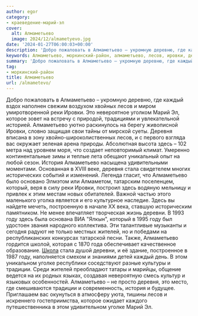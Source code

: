 ```yaml
---
author: egor
category:
- краеведение-марий-эл
cover:
  alt: Алмаметьево
  image: 2024/12/almametyevo.jpg
date: '2024-01-27T06:00:03+00:00'
description: 'Добро пожаловать в Алмаметьево – укромную деревню, где каждый вздох наполнен свежим воздухом хвойных лесов и миром умиротворенной реки Ировки. Это...'
keywords: Алмаметьево, моркинский-район, алмаметьево, лесов, ировки, деревня, году, каждый, реки, это, марий, которое, история, стала, который, деревни, жителей
summary: 'Добро пожаловать в Алмаметьево – укромную деревню, где каждый вздох наполнен свежим воздухом хвойных лесов и миром умиротворенной реки Ировки. Это...'
tag:
- моркинский-район
title: Алмаметьево
url: /almametevo/
---
```


Добро пожаловать в Алмаметьево – укромную деревню, где каждый вздох наполнен свежим воздухом хвойных лесов и миром умиротворенной реки Ировки. Это невероятное уголком Марий Эл, которое зовет на встречу с природой, традициями и увлекательной историей.
Алмаметьево уютно раскинулось на берегу живописной Ировки, словно защищая свои тайны от мирской суеты. Деревня вписана в зону хвойно-широколиственных лесов, и с первого взгляда вас окружает зеленая арена природы. Абсолютная высота здесь – 102 метра над уровнем моря, что создает неповторимый климат. Умеренно континентальные зимы и теплые лета обещают уникальный опыт на любой сезон.
История Алмаметьево насыщена удивительными моментами. Основанная в XVIII веке, деревня стала свидетелем многих исторических событий и изменений. Легенда гласит, что Алмаметьево было основано Элмэтом или Алмаметом, татарским поселенцем, который, веря в силу реки Ировки, построил здесь водяную мельницу и привлек к этим местам новых обитателей.
Важной частью этого маленького уголка является и его культурное наследие. Здесь вы найдете мечеть, построенную в начале XX века, ставшую историческим памятником.
Не менее впечатляет творческая жизнь деревни. В 1993 году здесь была основана ВИА "Ялкын", который в 1995 году был удостоен звания народного коллектива. Эти талантливые музыканты и сегодня радуют не только местных жителей, но и победами на республиканских конкурсах татарской песни.
Также, Алмаметьево гордится школой, которая с 1870 года обеспечивает качественное образование. [Школа](/shkola_yunogo_istorika/) стала душой деревни, и её здание, построенное в 1987 году, наполняется смехом и знаниями детей каждый день.
В этом уникальном уголке республики соседствуют разные культуры и традиции. Среди жителей преобладают татары и марийцы, общение ведется на их родных языках, создавая невероятную смесь культур и языковых особенностей.
Алмаметьево – не просто деревня, это место, где смешиваются традиции и современность, история и будущее. Приглашаем вас окунуться в атмосферу уюта, тишины лесов и искреннего гостеприимства, которое ожидает каждого путешественника в этом удивительном уголке Марий Эл.